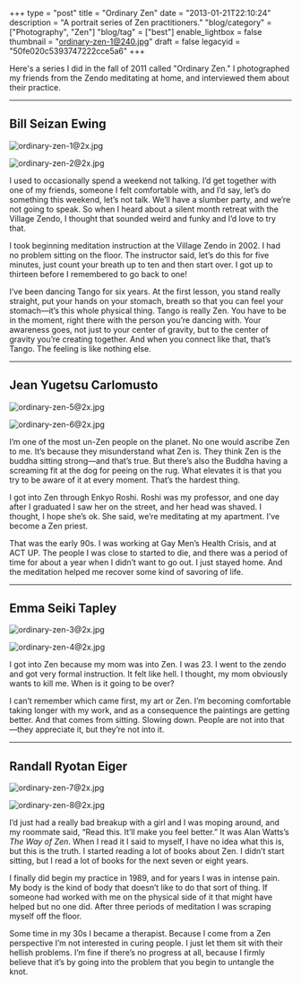 +++
type = "post"
title = "Ordinary Zen"
date = "2013-01-21T22:10:24"
description = "A portrait series of Zen practitioners."
"blog/category" = ["Photography", "Zen"]
"blog/tag" = ["best"]
enable_lightbox = false
thumbnail = "ordinary-zen-1@240.jpg"
draft = false
legacyid = "50fe020c5393747222cce5a6"
+++

<p>Here's a series I did in the fall of 2011 called "Ordinary Zen." I photographed my friends from the Zendo meditating at home, and interviewed them about their practice.</p>
<hr />
<h2 id="bill-seizan-ewing">Bill Seizan Ewing</h2>
<p><img style="display:block; margin-left:auto; margin-right:auto;" src="ordinary-zen-1.jpg" title="ordinary-zen-1@2x.jpg" border="0"   /></p>
<p><img style="display:block; margin-left:auto; margin-right:auto;" src="ordinary-zen-2.jpg" title="ordinary-zen-2@2x.jpg" border="0"   /></p>
<p>I used to occasionally spend a weekend not talking. I&rsquo;d get together with one of my friends, someone I felt comfortable with, and I&rsquo;d say, let&rsquo;s do something this weekend, let&rsquo;s not talk. We&rsquo;ll have a slumber party, and we&rsquo;re not going to speak. So when I heard about a silent month retreat with the Village Zendo, I thought that sounded weird and funky and I&rsquo;d love to try that.</p>
<p>I took beginning meditation instruction at the Village Zendo in 2002. I had no problem sitting on the floor. The instructor said, let&rsquo;s do this for five minutes, just count your breath up to ten and then start over. I got up to thirteen before I remembered to go back to one!</p>
<p>I&rsquo;ve been dancing Tango for six years. At the first lesson, you stand really straight, put your hands on your stomach, breath so that you can feel your stomach&mdash;it&rsquo;s this whole physical thing. Tango is really Zen. You have to be in the moment, right there with the person you&rsquo;re dancing with. Your awareness goes, not just to your center of gravity, but to the center of gravity you&rsquo;re creating together. And when you connect like that, that&rsquo;s Tango. The feeling is like nothing else.</p>
<hr />
<h2 id="jean-yugetsu-carlomusto">Jean Yugetsu Carlomusto</h2>
<p><img style="display:block; margin-left:auto; margin-right:auto;" src="ordinary-zen-5.jpg" title="ordinary-zen-5@2x.jpg" border="0"   /></p>
<p><img style="display:block; margin-left:auto; margin-right:auto;" src="ordinary-zen-6.jpg" title="ordinary-zen-6@2x.jpg" border="0"   /></p>
<p>I&rsquo;m one of the most un-Zen people on the planet. No one would ascribe Zen to me. It&rsquo;s because they misunderstand what Zen is. They think Zen is the buddha sitting strong&mdash;and that&rsquo;s true. But there&rsquo;s also the Buddha having a screaming fit at the dog for peeing on the rug. What elevates it is that you try to be aware of it at every moment. That&rsquo;s the hardest thing.</p>
<p>I got into Zen through Enkyo Roshi. Roshi was my professor, and one day after I graduated I saw her on the street, and her head was shaved. I thought, I hope she&rsquo;s ok. She said, we&rsquo;re meditating at my apartment. I&rsquo;ve become a Zen priest.</p>
<p>That was the early 90s. I was working at Gay Men&rsquo;s Health Crisis, and at ACT UP. The people I was close to started to die, and there was a period of time for about a year when I didn&rsquo;t want to go out. I just stayed home. And the meditation helped me recover some kind of savoring of life.</p>
<hr />
<h2 id="emma-seiki-tapley">Emma Seiki Tapley</h2>
<p><img style="display:block; margin-left:auto; margin-right:auto;" src="ordinary-zen-3.jpg" title="ordinary-zen-3@2x.jpg" border="0"   /></p>
<p><img style="display:block; margin-left:auto; margin-right:auto;" src="ordinary-zen-4.jpg" title="ordinary-zen-4@2x.jpg" border="0"   /></p>
<p>I got into Zen because my mom was into Zen. I was 23. I went to the zendo and got very formal instruction. It felt like hell. I thought, my mom obviously wants to kill me. When is it going to be over?</p>
<p>I can&rsquo;t remember which came first, my art or Zen. I&rsquo;m becoming comfortable taking longer with my work, and as a consequence the paintings are getting better. And that comes from sitting. Slowing down. People are not into that&mdash;they appreciate it, but they&rsquo;re not into it.</p>
<hr />
<h2 id="randall-ryotan-eiger">Randall Ryotan Eiger</h2>
<p><img style="display:block; margin-left:auto; margin-right:auto;" src="ordinary-zen-7.jpg" title="ordinary-zen-7@2x.jpg" border="0"   /></p>
<p><img style="display:block; margin-left:auto; margin-right:auto;" src="ordinary-zen-8.jpg" title="ordinary-zen-8@2x.jpg" border="0"   /></p>
<p>I&rsquo;d just had a really bad breakup with a girl and I was moping around, and my roommate said, &ldquo;Read this. It&rsquo;ll make you feel better.&rdquo; It was Alan Watts&rsquo;s <em>The Way of Zen</em>. When I read it I said to myself, I have no idea what this is, but this is the truth. I started reading a lot of books about Zen. I didn&rsquo;t start sitting, but I read a lot of books for the next seven or eight years.</p>
<p>I finally did begin my practice in 1989, and for years I was in intense pain. My body is the kind of body that doesn&rsquo;t like to do that sort of thing. If someone had worked with me on the physical side of it that might have helped but no one did. After three periods of meditation I was scraping myself off the floor.</p>
<p>Some time in my 30s I became a therapist. Because I come from a Zen perspective I&rsquo;m not interested in curing people. I just let them sit with their hellish problems. I&rsquo;m fine if there&rsquo;s no progress at all, because I firmly believe that it&rsquo;s by going into the problem that you begin to untangle the knot.</p>
    